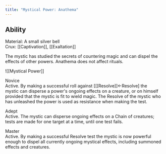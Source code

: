 ```yaml
---
title: "Mystical Power: Anathema"
---
```

## Ability
Material: A small silver bell<br>Crux: [[Captivation]], [[Exaltation]]

The mystic has studied the secrets of countering magic and can dispel the effects of other powers. Anathema does not affect rituals.

![[Mystical Power]]

Novice<br>Active. By making a successful roll against \[[[Resolve]]←Resolve\] the mystic can disperse a power's ongoing effects on a creature, or on himself provided that the mystic is fit to wield magic. The Resolve of the mystic who has unleashed the power is used as resistance when making the test.

Adept<br>Active. The mystic can disperse ongoing effects on a Chain of creatures; tests are made for one target at a time, until one test fails.

Master<br>Active. By making a successful Resolve test the mystic is now powerful enough to dispel all currently ongoing mystical effects, including summoned effects and creatures.